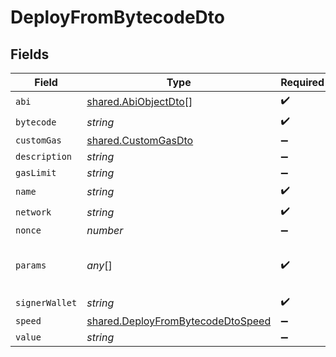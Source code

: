 # DeployFromBytecodeDto


## Fields

| Field                                                                                         | Type                                                                                          | Required                                                                                      | Description                                                                                   | Example                                                                                       |
| --------------------------------------------------------------------------------------------- | --------------------------------------------------------------------------------------------- | --------------------------------------------------------------------------------------------- | --------------------------------------------------------------------------------------------- | --------------------------------------------------------------------------------------------- |
| `abi`                                                                                         | [shared.AbiObjectDto](../../../sdk/models/shared/abiobjectdto.md)[]                           | :heavy_check_mark:                                                                            | N/A                                                                                           |                                                                                               |
| `bytecode`                                                                                    | *string*                                                                                      | :heavy_check_mark:                                                                            | N/A                                                                                           |                                                                                               |
| `customGas`                                                                                   | [shared.CustomGasDto](../../../sdk/models/shared/customgasdto.md)                             | :heavy_minus_sign:                                                                            | N/A                                                                                           |                                                                                               |
| `description`                                                                                 | *string*                                                                                      | :heavy_minus_sign:                                                                            | N/A                                                                                           |                                                                                               |
| `gasLimit`                                                                                    | *string*                                                                                      | :heavy_minus_sign:                                                                            | N/A                                                                                           |                                                                                               |
| `name`                                                                                        | *string*                                                                                      | :heavy_check_mark:                                                                            | N/A                                                                                           |                                                                                               |
| `network`                                                                                     | *string*                                                                                      | :heavy_check_mark:                                                                            | N/A                                                                                           |                                                                                               |
| `nonce`                                                                                       | *number*                                                                                      | :heavy_minus_sign:                                                                            | N/A                                                                                           |                                                                                               |
| `params`                                                                                      | *any*[]                                                                                       | :heavy_check_mark:                                                                            | Smart contract constructor parameters.                                                        | TestToken,TEST,1000000000000000000000000,0x298e760768c8481780397eE28A127eAd584df4ee           |
| `signerWallet`                                                                                | *string*                                                                                      | :heavy_check_mark:                                                                            | N/A                                                                                           |                                                                                               |
| `speed`                                                                                       | [shared.DeployFromBytecodeDtoSpeed](../../../sdk/models/shared/deployfrombytecodedtospeed.md) | :heavy_minus_sign:                                                                            | N/A                                                                                           |                                                                                               |
| `value`                                                                                       | *string*                                                                                      | :heavy_minus_sign:                                                                            | N/A                                                                                           |                                                                                               |